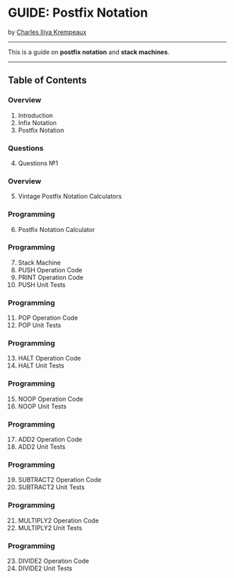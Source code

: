 # GUIDE: Postfix Notation

by [Charles Iliya Krempeaux](http://changelog.ca/)

---

This is a guide on **postfix notation** and **stack machines**.

---

## Table of Contents

### Overview

1. Introduction
2. Infix Notation
3. Postfix Notation

### Questions

4. Questions №1

### Overview

5. Vintage Postfix Notation Calculators

### Programming

6. Postfix Notation Calculator

### Programming

7. Stack Machine
8. PUSH Operation Code
9. PRINT Operation Code
10. PUSH Unit Tests

### Programming

11. POP Operation Code
12. POP Unit Tests

### Programming

13. HALT Operation Code
14. HALT Unit Tests

### Programming

15. NOOP Operation Code
16. NOOP Unit Tests

### Programming

17. ADD2 Operation Code
18. ADD2 Unit Tests

### Programming

19. SUBTRACT2 Operation Code
20. SUBTRACT2 Unit Tests

### Programming

21. MULTIPLY2 Operation Code
22. MULTIPLY2 Unit Tests

### Programming

23. DIVIDE2 Operation Code
24. DIVIDE2 Unit Tests
